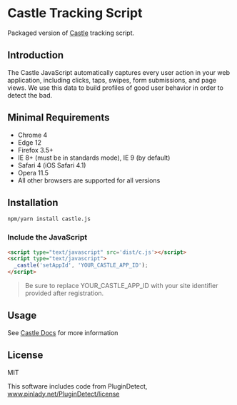 # Castle Tracking Script

Packaged version of [Castle](https://castle.io) tracking script.

## Introduction

The Castle JavaScript automatically captures every user action in your web application, including clicks, taps, swipes, form submissions, and page views. We use this data to build profiles of good user behavior in order to detect the bad.

## Minimal Requirements

* Chrome 4
* Edge 12
* Firefox 3.5+
* IE 8+ (must be in standards mode), IE 9 (by default)
* Safari 4 (iOS Safari 4.1)
* Opera 11.5
* All other browsers are supported for all versions

## Installation

```bash
npm/yarn install castle.js
```

### Include the JavaScript
```html
<script type="text/javascript" src='dist/c.js'></script>
<script type="text/javascript">
  _castle('setAppId', 'YOUR_CASTLE_APP_ID');
</script>
```

> Be sure to replace YOUR_CASTLE_APP_ID with your site identifier provided after registration.

## Usage

See [Castle Docs](https://castle.io/docs/getting_started) for more information

## License

MIT

This software includes code from PluginDetect, www.pinlady.net/PluginDetect/license

